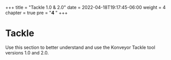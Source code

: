 +++
title = "Tackle 1.0 & 2.0"
date = 2022-04-18T19:17:45-06:00
weight = 4
chapter = true
pre = "<b>4 </b>"
+++

# Tackle

Use this section to better understand and use the Konveyor Tackle tool versions 1.0 and 2.0.
